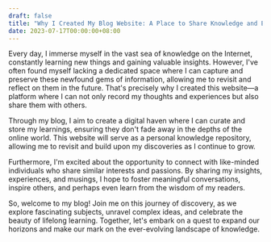 ```yaml
---
draft: false
title: "Why I Created My Blog Website: A Place to Share Knowledge and Experiences"
date: 2023-07-17T00:00:00+08:00
---
```


Every day, I immerse myself in the vast sea of knowledge on the Internet, constantly learning new things and gaining valuable insights. However, I've often found myself lacking a dedicated space where I can capture and preserve these newfound gems of information, allowing me to revisit and reflect on them in the future. That's precisely why I created this website—a platform where I can not only record my thoughts and experiences but also share them with others.

Through my blog, I aim to create a digital haven where I can curate and store my learnings, ensuring they don't fade away in the depths of the online world. This website will serve as a personal knowledge repository, allowing me to revisit and build upon my discoveries as I continue to grow.

Furthermore, I'm excited about the opportunity to connect with like-minded individuals who share similar interests and passions. By sharing my insights, experiences, and musings, I hope to foster meaningful conversations, inspire others, and perhaps even learn from the wisdom of my readers.

So, welcome to my blog! Join me on this journey of discovery, as we explore fascinating subjects, unravel complex ideas, and celebrate the beauty of lifelong learning. Together, let's embark on a quest to expand our horizons and make our mark on the ever-evolving landscape of knowledge.